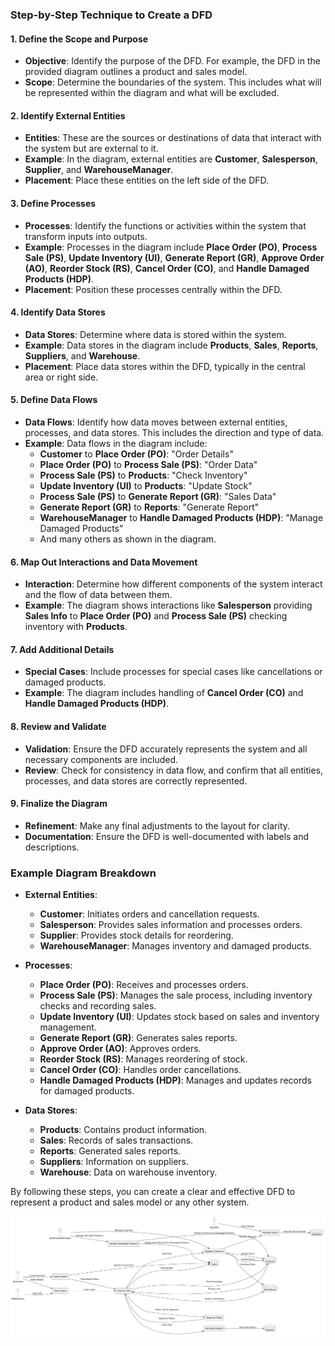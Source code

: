 ### **Step-by-Step Technique to Create a DFD**

#### **1. Define the Scope and Purpose**
   - **Objective**: Identify the purpose of the DFD. For example, the DFD in the provided diagram outlines a product and sales model.
   - **Scope**: Determine the boundaries of the system. This includes what will be represented within the diagram and what will be excluded.

#### **2. Identify External Entities**
   - **Entities**: These are the sources or destinations of data that interact with the system but are external to it.
   - **Example**: In the diagram, external entities are **Customer**, **Salesperson**, **Supplier**, and **WarehouseManager**.
   - **Placement**: Place these entities on the left side of the DFD.

#### **3. Define Processes**
   - **Processes**: Identify the functions or activities within the system that transform inputs into outputs.
   - **Example**: Processes in the diagram include **Place Order (PO)**, **Process Sale (PS)**, **Update Inventory (UI)**, **Generate Report (GR)**, **Approve Order (AO)**, **Reorder Stock (RS)**, **Cancel Order (CO)**, and **Handle Damaged Products (HDP)**.
   - **Placement**: Position these processes centrally within the DFD.

#### **4. Identify Data Stores**
   - **Data Stores**: Determine where data is stored within the system.
   - **Example**: Data stores in the diagram include **Products**, **Sales**, **Reports**, **Suppliers**, and **Warehouse**.
   - **Placement**: Place data stores within the DFD, typically in the central area or right side.

#### **5. Define Data Flows**
   - **Data Flows**: Identify how data moves between external entities, processes, and data stores. This includes the direction and type of data.
   - **Example**: Data flows in the diagram include:
     - **Customer** to **Place Order (PO)**: "Order Details"
     - **Place Order (PO)** to **Process Sale (PS)**: "Order Data"
     - **Process Sale (PS)** to **Products**: "Check Inventory"
     - **Update Inventory (UI)** to **Products**: "Update Stock"
     - **Process Sale (PS)** to **Generate Report (GR)**: "Sales Data"
     - **Generate Report (GR)** to **Reports**: "Generate Report"
     - **WarehouseManager** to **Handle Damaged Products (HDP)**: "Manage Damaged Products"
     - And many others as shown in the diagram.

#### **6. Map Out Interactions and Data Movement**
   - **Interaction**: Determine how different components of the system interact and the flow of data between them.
   - **Example**: The diagram shows interactions like **Salesperson** providing **Sales Info** to **Place Order (PO)** and **Process Sale (PS)** checking inventory with **Products**.

#### **7. Add Additional Details**
   - **Special Cases**: Include processes for special cases like cancellations or damaged products.
   - **Example**: The diagram includes handling of **Cancel Order (CO)** and **Handle Damaged Products (HDP)**.

#### **8. Review and Validate**
   - **Validation**: Ensure the DFD accurately represents the system and all necessary components are included.
   - **Review**: Check for consistency in data flow, and confirm that all entities, processes, and data stores are correctly represented.

#### **9. Finalize the Diagram**
   - **Refinement**: Make any final adjustments to the layout for clarity.
   - **Documentation**: Ensure the DFD is well-documented with labels and descriptions.

### **Example Diagram Breakdown**

- **External Entities**:
  - **Customer**: Initiates orders and cancellation requests.
  - **Salesperson**: Provides sales information and processes orders.
  - **Supplier**: Provides stock details for reordering.
  - **WarehouseManager**: Manages inventory and damaged products.

- **Processes**:
  - **Place Order (PO)**: Receives and processes orders.
  - **Process Sale (PS)**: Manages the sale process, including inventory checks and recording sales.
  - **Update Inventory (UI)**: Updates stock based on sales and inventory management.
  - **Generate Report (GR)**: Generates sales reports.
  - **Approve Order (AO)**: Approves orders.
  - **Reorder Stock (RS)**: Manages reordering of stock.
  - **Cancel Order (CO)**: Handles order cancellations.
  - **Handle Damaged Products (HDP)**: Manages and updates records for damaged products.

- **Data Stores**:
  - **Products**: Contains product information.
  - **Sales**: Records of sales transactions.
  - **Reports**: Generated sales reports.
  - **Suppliers**: Information on suppliers.
  - **Warehouse**: Data on warehouse inventory.

By following these steps, you can create a clear and effective DFD to represent a product and sales model or any other system.

![DFD](DFD.png)
